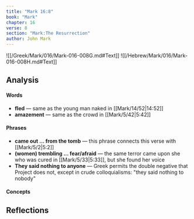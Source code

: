```yaml
---
title: "Mark 16:8"
book: "Mark"
chapter: 16
verse: 8
section: "Mark:The Resurrection"
author: John Mark
---
```

![[/Greek/Mark/016/Mark-016-008G.md#Text]]
![[/Hebrew/Mark/016/Mark-016-008H.md#Text]]

## Analysis

#### Words
- **fled** — same as the young man naked in [[Mark/14/52|14:52]]
- **amazement** — same as the crowd in [[Mark/5/42|5:42]]

#### Phrases
- **came out ... from the tomb** — this phrase connects this verse with [[Mark/5/2|5:2]]
- **(women) trembling ... fear/afraid** — the same terror came upon she who was cured in [[Mark/5/33|5:33]], but she found her voice
- **They said nothing to anyone** — Greek permits the double negative that Project does not, except in crude colloquialisms: "they said nothing to nobody"

#### Concepts

## Reflections
